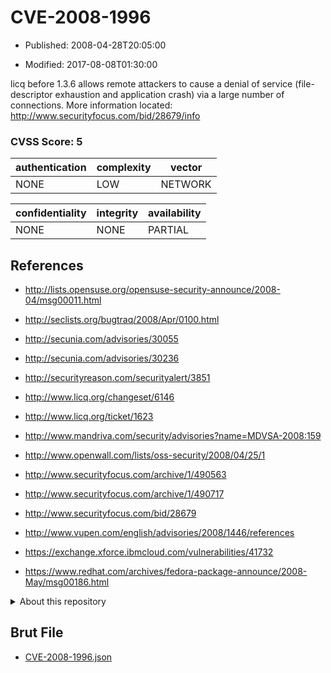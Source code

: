 # CVE-2008-1996

- Published: 2008-04-28T20:05:00

- Modified: 2017-08-08T01:30:00

licq before 1.3.6 allows remote attackers to cause a denial of service (file-descriptor exhaustion and application crash) via a large number of connections. More information located: http://www.securityfocus.com/bid/28679/info

### CVSS Score: **5**

| authentication | complexity | vector |
| --- | --- | --- |
| NONE | LOW | NETWORK |

| confidentiality | integrity | availability |
| --- | --- | --- |
| NONE | NONE | PARTIAL |

## References

* http://lists.opensuse.org/opensuse-security-announce/2008-04/msg00011.html

* http://seclists.org/bugtraq/2008/Apr/0100.html

* http://secunia.com/advisories/30055

* http://secunia.com/advisories/30236

* http://securityreason.com/securityalert/3851

* http://www.licq.org/changeset/6146

* http://www.licq.org/ticket/1623

* http://www.mandriva.com/security/advisories?name=MDVSA-2008:159

* http://www.openwall.com/lists/oss-security/2008/04/25/1

* http://www.securityfocus.com/archive/1/490563

* http://www.securityfocus.com/archive/1/490717

* http://www.securityfocus.com/bid/28679

* http://www.vupen.com/english/advisories/2008/1446/references

* https://exchange.xforce.ibmcloud.com/vulnerabilities/41732

* https://www.redhat.com/archives/fedora-package-announce/2008-May/msg00186.html

<details>
<summary>About this repository</summary> 

  This repository is part of the project [Live Hack CVE](https://github.com/Live-Hack-CVE). Main website can be found [www.live-hack.org](https://www.live-hack.org) 
  
  Made by [Sn0wAlice](https://github.com/Sn0wAlice) for the people that care about security and need to have a feed of the latest CVEs. Hope you enjoy it, don't forget to star the repo and follow me on [Twitter](https://twitter.com/Sn0wAlice) and [Github](https://github.com/Sn0wAlice). And that is my [personnal website](https://www.alice-snow.me/)

  - [Home Page](https://github.com/Live-Hack-CVE)
  - [Framework](https://github.com/Live-Hack-CVE/cve-framework)
  - [CVE database](https://github.com/Live-Hack-CVE/full_database)
  - [Changelog](https://github.com/Live-Hack-CVE/Changelog)
</details>

## Brut File

* [CVE-2008-1996.json](https://raw.githubusercontent.com/Live-Hack-CVE/full_database/main/cves/2008/CVE-2008-1996.json)

